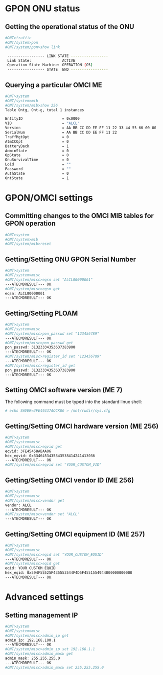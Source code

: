# GPON ONU status

## Getting the operational status of the ONU
```sh
#ONT>traffic
#ONT/system>pon
#ONT/system/pon>show link

 ----------------- LINK STATE -----------------
 Link State:              ACTIVE
 Operation State Machine: OPERATION (O5)
 ----------------- STATE  END -----------------
```

## Querying a particular OMCI ME

```sh
#ONT>system
#ONT/system>mib
#ONT/system/mib>show 256
Table Ontg, Ont-g, total 1 instances

EntityID                  = 0x0000
VID                       = "ALCL"
Version                   = AA BB CC DD EE FF 11 22 33 44 55 66 00 00
SerialNum                 = AA BB CC DD EE FF 11 22
TraffMgtOpt               = 0
AtmCCOpt                  = 0
BatteryBack               = 1
AdminState                = 0
OpState                   = 0
OnuSurvivalTime           = 0
Loid                      = ""
Password                  = ""
AuthState                 = 0
OntState                  = 1
```

# GPON/OMCI settings

## Committing changes to the OMCI MIB tables for GPON operation
```sh
#ONT>system
#ONT/system>mib
#ONT/system/mib>reset
```

## Getting/Setting ONU GPON Serial Number
```sh
#ONT>system
#ONT/system>misc
#ONT/system/misc>eqsn set "ALCL00000001"
---ATECMDRESULT--- OK
#ONT/system/misc>eqsn get
eqsn: ALCL00000001
---ATECMDRESULT--- OK
```

## Getting/Setting PLOAM
```sh
#ONT>system
#ONT/system>misc
#ONT/system/misc>pon_passwd set "123456789"
---ATECMDRESULT--- OK
#ONT/system/misc>pon_passwd get
pon_passwd: 31323334353637383900
---ATECMDRESULT--- OK
#ONT/system/misc>register_id set "123456789"
---ATECMDRESULT--- OK
#ONT/system/misc>register_id get
pon_passwd: 31323334353637383900
---ATECMDRESULT--- OK
```

## Setting OMCI software version (ME 7)
The following command must be typed into the standard linux shell:
```sh
# echo SWVER=3FE49337AOCK80 > /mnt/rwdir/sys.cfg
```

## Getting/Setting OMCI hardware version (ME 256)
```sh
#ONT>system
#ONT/system>misc
#ONT/system/misc>eqvid get
eqvid: 3FE45458ABAA06
hex_eqvid: 0x3346453435343538414241413036
---ATECMDRESULT--- OK
#ONT/system/misc>eqvid set "YOUR_CUSTOM_VID"
```

## Getting/Setting OMCI vendor ID (ME 256)
```sh
#ONT>system
#ONT/system>misc
#ONT/system/misc>vendor get
vendor: ALCL
---ATECMDRESULT--- OK
#ONT/system/misc>vendor set "ALCL"
---ATECMDRESULT--- OK
```

## Getting/Setting OMCI equipment ID (ME 257)
```sh
#ONT>system
#ONT/system>misc
#ONT/system/misc>eqid set "YOUR_CUSTOM_EQUID"
---ATECMDRESULT--- OK
#ONT/system/misc>eqid get
eqid: YOUR_CUSTOM_EQUID
hex_eqid: 0x594F55525F435553544F4D5F4551554944000000000000
---ATECMDRESULT--- OK
```

# Advanced settings

## Setting management IP
```sh
#ONT>system
#ONT/system>misc
#ONT/system/misc>admin_ip get
admin_ip: 192.168.100.1
---ATECMDRESULT--- OK
#ONT/system/misc>admin_ip set 192.168.1.1
#ONT/system/misc>admin_mask get
admin_mask: 255.255.255.0
---ATECMDRESULT--- OK
#ONT/system/misc>admin_mask set 255.255.255.0
```
